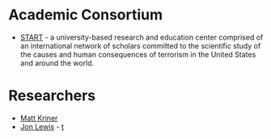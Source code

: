 # Academic Consortium 
- [START](https://start.umd.edu/) - a university-based research and education center comprised of an international network of scholars committed to the scientific study of the causes and human consequences of terrorism in the United States and around the world.

# Researchers
- [Matt Kriner](https://www.middlebury.edu/institute/people/matt-kriner)
- [Jon Lewis](https://extremism.gwu.edu/jon-lewis) - [t](https://twitter.com/Jon_Lewis27)
